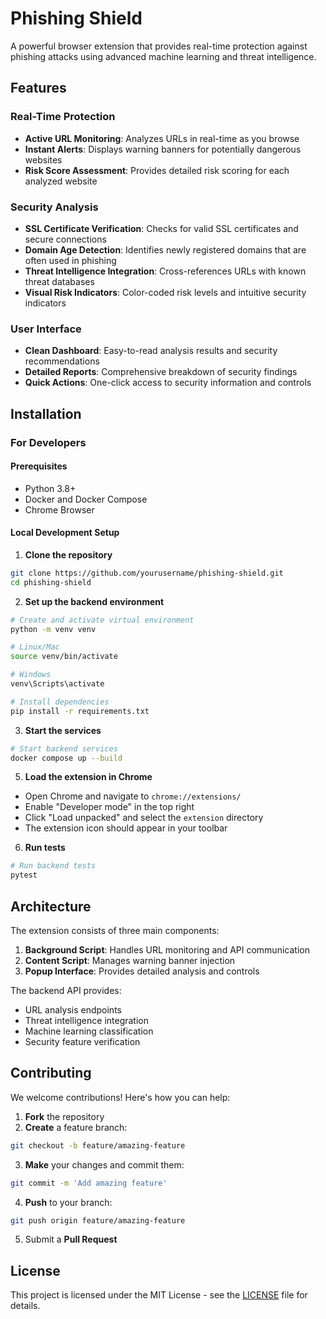 
# Phishing Shield

A powerful browser extension that provides real-time protection against phishing attacks using advanced machine learning and threat intelligence.

## Features

### Real-Time Protection
- **Active URL Monitoring**: Analyzes URLs in real-time as you browse
- **Instant Alerts**: Displays warning banners for potentially dangerous websites
- **Risk Score Assessment**: Provides detailed risk scoring for each analyzed website

### Security Analysis
- **SSL Certificate Verification**: Checks for valid SSL certificates and secure connections
- **Domain Age Detection**: Identifies newly registered domains that are often used in phishing
- **Threat Intelligence Integration**: Cross-references URLs with known threat databases
- **Visual Risk Indicators**: Color-coded risk levels and intuitive security indicators

### User Interface
- **Clean Dashboard**: Easy-to-read analysis results and security recommendations
- **Detailed Reports**: Comprehensive breakdown of security findings
- **Quick Actions**: One-click access to security information and controls

## Installation

### For Developers

#### Prerequisites
- Python 3.8+
- Docker and Docker Compose
- Chrome Browser

#### Local Development Setup

1. **Clone the repository**
```bash
git clone https://github.com/yourusername/phishing-shield.git
cd phishing-shield
```

2. **Set up the backend environment**
```bash
# Create and activate virtual environment
python -m venv venv

# Linux/Mac
source venv/bin/activate

# Windows
venv\Scripts\activate

# Install dependencies
pip install -r requirements.txt
```

3. **Start the services**
```bash
# Start backend services
docker compose up --build
```

5. **Load the extension in Chrome**
- Open Chrome and navigate to `chrome://extensions/`
- Enable "Developer mode" in the top right
- Click "Load unpacked" and select the `extension` directory
- The extension icon should appear in your toolbar

6. **Run tests**
```bash
# Run backend tests
pytest

```
## Architecture

The extension consists of three main components:

1. **Background Script**: Handles URL monitoring and API communication
2. **Content Script**: Manages warning banner injection
3. **Popup Interface**: Provides detailed analysis and controls

The backend API provides:
- URL analysis endpoints
- Threat intelligence integration
- Machine learning classification
- Security feature verification

## Contributing

We welcome contributions! Here's how you can help:

1. **Fork** the repository
2. **Create** a feature branch:
```bash
git checkout -b feature/amazing-feature
```
3. **Make** your changes and commit them:
```bash
git commit -m 'Add amazing feature'
```
4. **Push** to your branch:
```bash
git push origin feature/amazing-feature
```
5. Submit a **Pull Request**


## License

This project is licensed under the MIT License - see the [LICENSE](LICENSE) file for details.
